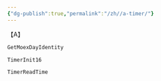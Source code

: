 ```yaml
---
{"dg-publish":true,"permalink":"/zh//a-timer/"}
---
```



【A】

```asm
GetMoexDayIdentity

TimerInit16

TimerReadTime
```


